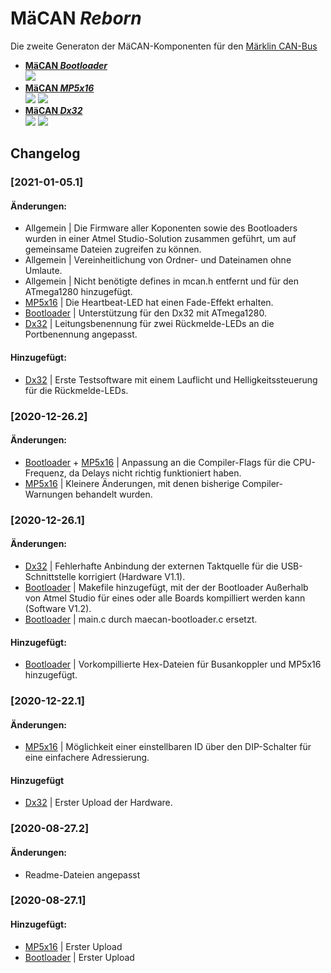 # <b>MäCAN _Reborn_ </b>

Die zweite Generaton der MäCAN-Komponenten für den [Märklin CAN-Bus][candoku]

- <b>[MäCAN _Bootloader_][bootloader]</b><br>
    <img src="https://img.shields.io/badge/Software-V1.4-007EC6?style=flat-square"/>
- <b>[MäCAN _MP5x16_][mp5x16]</b><br>
    <img src="https://img.shields.io/badge/Hardware-V1.0-FE7D37?style=flat-square"/>
    <img src="https://img.shields.io/badge/Software-V1.3-FE7D37?style=flat-square"/>
- <b>[MäCAN _Dx32_][dx32]</b><br>
    <img src="https://img.shields.io/badge/Hardware-V1.1-FE7D37?style=flat-square"/>
    <img src="https://img.shields.io/badge/Software-V0.1-FE7D37?style=flat-square"/>
## Changelog

### [2021-01-05.1]
#### Änderungen:
- Allgemein | Die Firmware aller Koponenten sowie des Bootloaders wurden in einer Atmel Studio-Solution zusammen geführt, um auf gemeinsame Dateien zugreifen zu können.
- Allgemein | Vereinheitlichung von Ordner- und Dateinamen ohne Umlaute.
- Allgemein | Nicht benötigte defines in mcan.h entfernt und für den ATmega1280 hinzugefügt.
- [MP5x16][mp5x16] | Die Heartbeat-LED hat einen Fade-Effekt erhalten.
- [Bootloader][bootloader] | Unterstützung für den Dx32 mit ATmega1280.
- [Dx32][dx32] | Leitungsbenennung für zwei Rückmelde-LEDs an die Portbenennung angepasst.

#### Hinzugefügt:
- [Dx32][dx32] | Erste Testsoftware mit einem Lauflicht und Helligkeitssteuerung für die Rückmelde-LEDs.

### [2020-12-26.2]
#### Änderungen:
- [Bootloader][bootloader] + [MP5x16][mp5x16] | Anpassung an die Compiler-Flags für die CPU-Frequenz, da Delays nicht richtig funktioniert haben.
- [MP5x16][mp5x16] | Kleinere Änderungen, mit denen bisherige Compiler-Warnungen behandelt wurden.

### [2020-12-26.1]
#### Änderungen:
- [Dx32][dx32] | Fehlerhafte Anbindung der externen Taktquelle für die USB-Schnittstelle korrigiert (Hardware V1.1).
- [Bootloader][bootloader] | Makefile hinzugefügt, mit der der Bootloader Außerhalb von Atmel Studio für eines oder alle Boards kompilliert werden kann (Software V1.2).
- [Bootloader][bootloader] | main.c durch maecan-bootloader.c ersetzt.

#### Hinzugefügt:
- [Bootloader][bootloader] | Vorkompillierte Hex-Dateien für Busankoppler und MP5x16 hinzugefügt.

### [2020-12-22.1]
#### Änderungen:
- [MP5x16][mp5x16] | Möglichkeit einer einstellbaren ID über den DIP-Schalter für eine einfachere Adressierung.

#### Hinzugefügt
- [Dx32][dx32] | Erster Upload der Hardware.

### [2020-08-27.2]
#### Änderungen:
- Readme-Dateien angepasst

### [2020-08-27.1]
#### Hinzugefügt:
- [MP5x16][mp5x16] | Erster Upload
- [Bootloader][bootloader] |  Erster Upload

[candoku]: https://www.maerklin.de/fileadmin/media/service/software-updates/cs2CAN-Protokoll-2_0.pdf
[bootloader]: Bootloader
[mp5x16]: MäCAN_MP5x16
[dx32]: MäCAN_Dx32

[//]: # (Orange: #FE7D37, Blau: #007EC6)